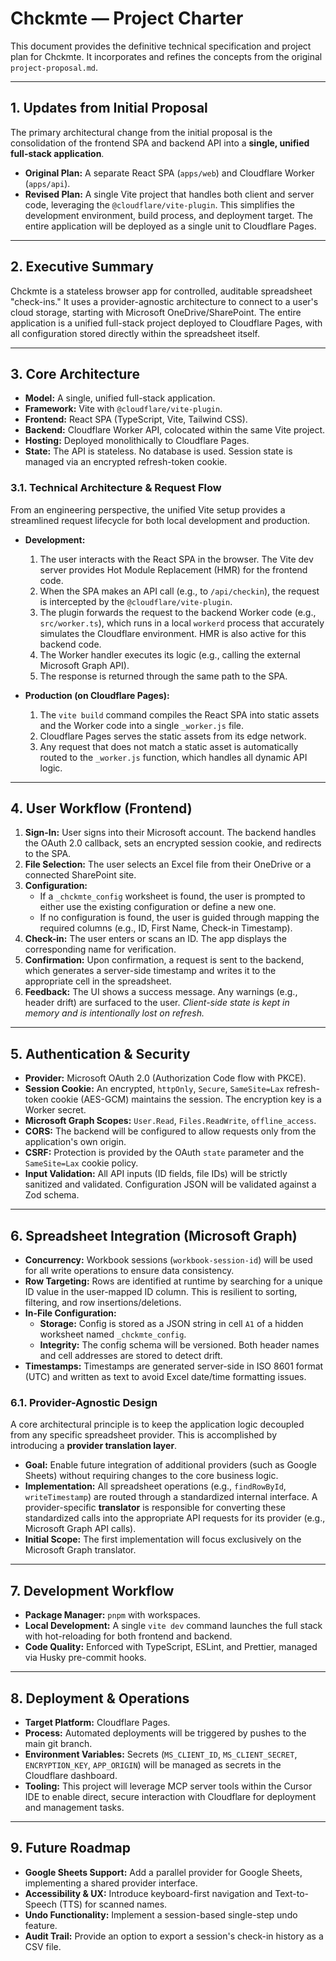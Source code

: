# Chckmte — Project Charter

This document provides the definitive technical specification and project plan for Chckmte. It incorporates and refines the concepts from the original `project-proposal.md`.

---

## 1. Updates from Initial Proposal
The primary architectural change from the initial proposal is the consolidation of the frontend SPA and backend API into a **single, unified full-stack application**.

- **Original Plan:** A separate React SPA (`apps/web`) and Cloudflare Worker (`apps/api`).
- **Revised Plan:** A single Vite project that handles both client and server code, leveraging the `@cloudflare/vite-plugin`. This simplifies the development environment, build process, and deployment target. The entire application will be deployed as a single unit to Cloudflare Pages.

---

## 2. Executive Summary
Chckmte is a stateless browser app for controlled, auditable spreadsheet "check-ins." It uses a provider-agnostic architecture to connect to a user's cloud storage, starting with Microsoft OneDrive/SharePoint. The entire application is a unified full-stack project deployed to Cloudflare Pages, with all configuration stored directly within the spreadsheet itself.

---

## 3. Core Architecture
- **Model:** A single, unified full-stack application.
- **Framework:** Vite with `@cloudflare/vite-plugin`.
- **Frontend:** React SPA (TypeScript, Vite, Tailwind CSS).
- **Backend:** Cloudflare Worker API, colocated within the same Vite project.
- **Hosting:** Deployed monolithically to Cloudflare Pages.
- **State:** The API is stateless. No database is used. Session state is managed via an encrypted refresh-token cookie.

### 3.1. Technical Architecture & Request Flow
From an engineering perspective, the unified Vite setup provides a streamlined request lifecycle for both local development and production.

-   **Development:**
    1.  The user interacts with the React SPA in the browser. The Vite dev server provides Hot Module Replacement (HMR) for the frontend code.
    2.  When the SPA makes an API call (e.g., to `/api/checkin`), the request is intercepted by the `@cloudflare/vite-plugin`.
    3.  The plugin forwards the request to the backend Worker code (e.g., `src/worker.ts`), which runs in a local `workerd` process that accurately simulates the Cloudflare environment. HMR is also active for this backend code.
    4.  The Worker handler executes its logic (e.g., calling the external Microsoft Graph API).
    5.  The response is returned through the same path to the SPA.

-   **Production (on Cloudflare Pages):**
    1.  The `vite build` command compiles the React SPA into static assets and the Worker code into a single `_worker.js` file.
    2.  Cloudflare Pages serves the static assets from its edge network.
    3.  Any request that does not match a static asset is automatically routed to the `_worker.js` function, which handles all dynamic API logic.

---

## 4. User Workflow (Frontend)
1.  **Sign-In:** User signs into their Microsoft account. The backend handles the OAuth 2.0 callback, sets an encrypted session cookie, and redirects to the SPA.
2.  **File Selection:** The user selects an Excel file from their OneDrive or a connected SharePoint site.
3.  **Configuration:**
    - If a `_chckmte_config` worksheet is found, the user is prompted to either use the existing configuration or define a new one.
    - If no configuration is found, the user is guided through mapping the required columns (e.g., ID, First Name, Check-in Timestamp).
4.  **Check-in:** The user enters or scans an ID. The app displays the corresponding name for verification.
5.  **Confirmation:** Upon confirmation, a request is sent to the backend, which generates a server-side timestamp and writes it to the appropriate cell in the spreadsheet.
6.  **Feedback:** The UI shows a success message. Any warnings (e.g., header drift) are surfaced to the user.
*Client-side state is kept in memory and is intentionally lost on refresh.*

---

## 5. Authentication & Security
- **Provider:** Microsoft OAuth 2.0 (Authorization Code flow with PKCE).
- **Session Cookie:** An encrypted, `httpOnly`, `Secure`, `SameSite=Lax` refresh-token cookie (AES-GCM) maintains the session. The encryption key is a Worker secret.
- **Microsoft Graph Scopes:** `User.Read`, `Files.ReadWrite`, `offline_access`.
- **CORS:** The backend will be configured to allow requests only from the application's own origin.
- **CSRF:** Protection is provided by the OAuth `state` parameter and the `SameSite=Lax` cookie policy.
- **Input Validation:** All API inputs (ID fields, file IDs) will be strictly sanitized and validated. Configuration JSON will be validated against a Zod schema.

---

## 6. Spreadsheet Integration (Microsoft Graph)
- **Concurrency:** Workbook sessions (`workbook-session-id`) will be used for all write operations to ensure data consistency.
- **Row Targeting:** Rows are identified at runtime by searching for a unique ID value in the user-mapped ID column. This is resilient to sorting, filtering, and row insertions/deletions.
- **In-File Configuration:**
    - **Storage:** Config is stored as a JSON string in cell `A1` of a hidden worksheet named `_chckmte_config`.
    - **Integrity:** The config schema will be versioned. Both header names and cell addresses are stored to detect drift.
- **Timestamps:** Timestamps are generated server-side in ISO 8601 format (UTC) and written as text to avoid Excel date/time formatting issues.

### 6.1. Provider-Agnostic Design
A core architectural principle is to keep the application logic decoupled from any specific spreadsheet provider. This is accomplished by introducing a **provider translation layer**.

- **Goal:** Enable future integration of additional providers (such as Google Sheets) without requiring changes to the core business logic.
- **Implementation:** All spreadsheet operations (e.g., `findRowById`, `writeTimestamp`) are routed through a standardized internal interface. A provider-specific **translator** is responsible for converting these standardized calls into the appropriate API requests for its provider (e.g., Microsoft Graph API calls).
- **Initial Scope:** The first implementation will focus exclusively on the Microsoft Graph translator.

---

## 7. Development Workflow
- **Package Manager:** `pnpm` with workspaces.
- **Local Development:** A single `vite dev` command launches the full stack with hot-reloading for both frontend and backend.
- **Code Quality:** Enforced with TypeScript, ESLint, and Prettier, managed via Husky pre-commit hooks.

---

## 8. Deployment & Operations
- **Target Platform:** Cloudflare Pages.
- **Process:** Automated deployments will be triggered by pushes to the main git branch.
- **Environment Variables:** Secrets (`MS_CLIENT_ID`, `MS_CLIENT_SECRET`, `ENCRYPTION_KEY`, `APP_ORIGIN`) will be managed as secrets in the Cloudflare dashboard.
- **Tooling:** This project will leverage MCP server tools within the Cursor IDE to enable direct, secure interaction with Cloudflare for deployment and management tasks.

---

## 9. Future Roadmap
- **Google Sheets Support:** Add a parallel provider for Google Sheets, implementing a shared provider interface.
- **Accessibility & UX:** Introduce keyboard-first navigation and Text-to-Speech (TTS) for scanned names.
- **Undo Functionality:** Implement a session-based single-step undo feature.
- **Audit Trail:** Provide an option to export a session's check-in history as a CSV file.
